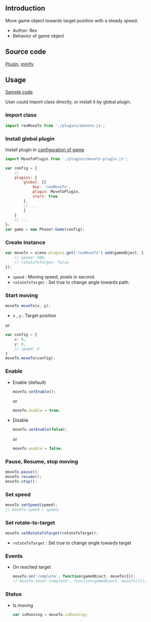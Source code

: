 ## Introduction

Move game object towards target position with a steady speed.

- Author: Rex
- Behavior of game object

## Source code

[Plugin](https://github.com/rexrainbow/phaser3-rex-notes/blob/master/plugins/moveto-plugin.js), [minify](https://github.com/rexrainbow/phaser3-rex-notes/blob/master/dist/rexmovetoplugin.min.js)

## Usage

[Sample code](https://github.com/rexrainbow/phaser3-rex-notes/tree/master/examples/moveto)

User could import class directly, or install it by global plugin.

### Import class

```javascript
import rexMoveTo from './plugins/moveto.js';
```

### Install global plugin

Install plugin in [configuration of game](game.md#configuration)

```javascript
import MoveToPlugin from './plugins/moveto-plugin.js';

var config = {
    // ...
    plugins: {
        global: [{
            key: 'rexMoveTo',
            plugin: MoveToPlugin,
            start: true
        },
        // ...
        ]
    }
    // ...
};
var game = new Phaser.Game(config);
```

### Create instance

```javascript
var moveTo = scene.plugins.get('rexMoveTo').add(gameObject, {
    // speed: 400,
    // rotateToTarget: false
});
```

- `speed` : Moving speed, pixels in second.
- `rotateToTarget` : Set true to change angle towards path.

### Start moving

```javascript
moveTo.moveTo(x, y);
```

- `x` , `y` : Target position

or

```javascript
var config = {
    x: 0,
    y: 0,
    // speed: 0
}
moveTo.moveTo(config);
```

### Enable

- Enable (default)
    ```javascript
    moveTo.setEnable();
    ```
    or
    ```javascript
    moveTo.enable = true;
    ```
- Disable
    ```javascript
    moveTo.setEnable(false);
    ```
    or
    ```javascript
    moveTo.enable = false;
    ```

### Pause, Resume, stop moving

```javascript
moveTo.pause();
moveTo.resume();
moveTo.stop();
```

### Set speed

```javascript
moveTo.setSpeed(speed);
// moveTo.speed = speed;
```

### Set rotate-to-target

```javascript
moveTo.setRotateToTarget(rotateToTarget);
```

- `rotateToTarget` : Set true to change angle towards target

### Events

- On reached target
    ```javascript
    moveTo.on('complete', function(gameObject, moveTo){});
    // moveTo.once('complete', function(gameObject, moveTo){});
    ```

### Status

- Is moving
    ```javascript
    var isRunning = moveTo.isRunning;
    ```

